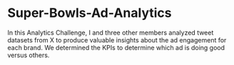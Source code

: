 # Super-Bowls-Ad-Analytics

In this Analytics Challenge, I and three other members analyzed tweet datasets from X to produce valuable insights about the ad engagement for each brand. We determined the KPIs to determine which ad is doing good versus others.
